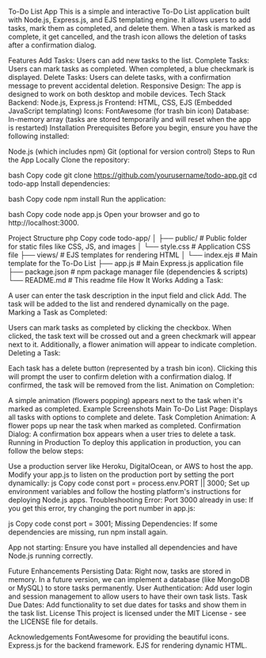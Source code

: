 To-Do List App
This is a simple and interactive To-Do List application built with Node.js, Express.js, and EJS templating engine. It allows users to add tasks, mark them as completed, and delete them. When a task is marked as complete, it get cancelled, and the trash icon allows the deletion of tasks after a confirmation dialog.

Features
Add Tasks: Users can add new tasks to the list.
Complete Tasks: Users can mark tasks as completed. When completed, a blue checkmark is displayed.
Delete Tasks: Users can delete tasks, with a confirmation message to prevent accidental deletion.
Responsive Design: The app is designed to work on both desktop and mobile devices.
Tech Stack
Backend: Node.js, Express.js
Frontend: HTML, CSS, EJS (Embedded JavaScript templating)
Icons: FontAwesome (for trash bin icon)
Database: In-memory array (tasks are stored temporarily and will reset when the app is restarted)
Installation
Prerequisites
Before you begin, ensure you have the following installed:

Node.js (which includes npm)
Git (optional for version control)
Steps to Run the App Locally
Clone the repository:

bash
Copy code
git clone https://github.com/yourusername/todo-app.git
cd todo-app
Install dependencies:

bash
Copy code
npm install
Run the application:

bash
Copy code
node app.js
Open your browser and go to http://localhost:3000.

Project Structure
php
Copy code
todo-app/
│
├── public/                # Public folder for static files like CSS, JS, and images
│   └── style.css          # Application CSS file
├── views/                 # EJS templates for rendering HTML
│   └── index.ejs          # Main template for the To-Do List
├── app.js                 # Main Express.js application file
├── package.json           # npm package manager file (dependencies & scripts)
└── README.md              # This readme file
How It Works
Adding a Task:

A user can enter the task description in the input field and click Add. The task will be added to the list and rendered dynamically on the page.
Marking a Task as Completed:

Users can mark tasks as completed by clicking the checkbox. When clicked, the task text will be crossed out and a green checkmark will appear next to it.
Additionally, a flower animation will appear to indicate completion.
Deleting a Task:

Each task has a delete button (represented by a trash bin icon). Clicking this will prompt the user to confirm deletion with a confirmation dialog. If confirmed, the task will be removed from the list.
Animation on Completion:

A simple animation (flowers popping) appears next to the task when it's marked as completed.
Example Screenshots
Main To-Do List Page: Displays all tasks with options to complete and delete.
Task Completion Animation: A flower pops up near the task when marked as completed.
Confirmation Dialog: A confirmation box appears when a user tries to delete a task.
Running in Production
To deploy this application in production, you can follow the below steps:

Use a production server like Heroku, DigitalOcean, or AWS to host the app.
Modify your app.js to listen on the production port by setting the port dynamically:
js
Copy code
const port = process.env.PORT || 3000;
Set up environment variables and follow the hosting platform's instructions for deploying Node.js apps.
Troubleshooting
Error: Port 3000 already in use: If you get this error, try changing the port number in app.js:

js
Copy code
const port = 3001;
Missing Dependencies: If some dependencies are missing, run npm install again.

App not starting: Ensure you have installed all dependencies and have Node.js running correctly.

Future Enhancements
Persisting Data: Right now, tasks are stored in memory. In a future version, we can implement a database (like MongoDB or MySQL) to store tasks permanently.
User Authentication: Add user login and session management to allow users to have their own task lists.
Task Due Dates: Add functionality to set due dates for tasks and show them in the task list.
License
This project is licensed under the MIT License - see the LICENSE file for details.

Acknowledgements
FontAwesome for providing the beautiful icons.
Express.js for the backend framework.
EJS for rendering dynamic HTML.
